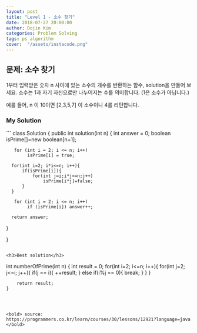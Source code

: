 ```yaml
---
layout: post
title: "Level 1 - 소수 찾기"
date: 2018-07-27 20:00:00
author: Dojin Kim
categories: Problem Solving
tags: ps algorithm
cover:  "/assets/instacode.png"
---
```



<h2>문제: 소수 찾기</h2>

1부터 입력받은 숫자 n 사이에 있는 소수의 개수를 반환하는 함수, solution을 만들어 보세요.
소수는 1과 자기 자신으로만 나누어지는 수를 의미합니다.
(1은 소수가 아닙니다.)

예를 들어, n 이 10이면 [2,3,5,7] 이 소수이니 4를 리턴합니다.




<h3>My Solution</h3>
```
class Solution {
  public int solution(int n) {
      int answer = 0;
      boolean isPrime[]=new boolean[n+1];
      
       for (int i = 2; i <= n; i++) 
            isPrime[i] = true;
      
      for(int i=2; i*i<=n; i++){
          if(isPrime[i]){
              for(int j=i;i*j<=n;j++)
                  isPrime[i*j]=false;
          }
      }
      
       for (int i = 2; i <= n; i++) 
            if (isPrime[i]) answer++;
      
      return answer;
  }
    

}
```

<h3>Best solution</h3>
```

 int numberOfPrime(int n) {
        int result = 0;
        for(int i=2; i<=n; i++){
        for(int j=2; j<=i; j++){
        if(j == i){
            ++result;
        } else if(i%j == 0){
            break;
        }
      }
    }

        return result;
    }

```



<bold> source: https://programmers.co.kr/learn/courses/30/lessons/12921?language=java </bold>
